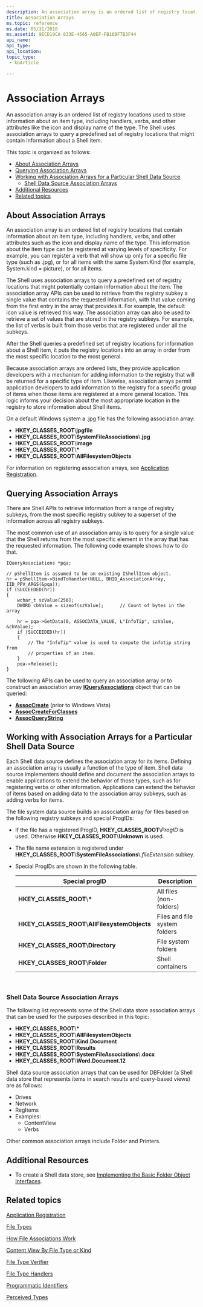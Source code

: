 ```yaml
---
description: An association array is an ordered list of registry locations used to store information about an item type, including handlers, verbs, and other attributes like the icon and display name of the type.
title: Association Arrays
ms.topic: reference
ms.date: 05/31/2018
ms.assetid: 9ECD19CA-833E-4565-A0EF-FB16BF7B3F44
api_name: 
api_type: 
api_location: 
topic_type: 
 - kbArticle

---
```


# Association Arrays

An association array is an ordered list of registry locations used to store information about an item type, including handlers, verbs, and other attributes like the icon and display name of the type. The Shell uses association arrays to query a predefined set of registry locations that might contain information about a Shell item.

This topic is organized as follows:

-   [About Association Arrays](#about-association-arrays)
-   [Querying Association Arrays](#querying-association-arrays)
-   [Working with Association Arrays for a Particular Shell Data Source](#working-with-association-arrays-for-a-particular-shell-data-source)
    -   [Shell Data Source Association Arrays](#shell-data-source-association-arrays)
-   [Additional Resources](#additional-resources)
-   [Related topics](#related-topics)

## About Association Arrays

An association array is an ordered list of registry locations that contain information about an item type, including handlers, verbs, and other attributes such as the icon and display name of the type. This information about the item type can be registered at varying levels of specificity. For example, you can register a verb that will show up only for a specific file type (such as .jpg), or for all items with the same System.Kind (for example, System.kind = picture), or for all items.

The Shell uses association arrays to query a predefined set of registry locations that might potentially contain information about the item. The association array APIs can be used to retrieve from the registry subkey a single value that contains the requested information, with that value coming from the first entry in the array that provides it. For example, the default icon value is retrieved this way. The association array can also be used to retrieve a set of values that are stored in the registry subkeys. For example, the list of verbs is built from those verbs that are registered under all the subkeys.

After the Shell queries a predefined set of registry locations for information about a Shell item, it puts the registry locations into an array in order from the most specific location to the most general.

Because association arrays are ordered lists, they provide application developers with a mechanism for adding information to the registry that will be returned for a specific type of item. Likewise, association arrays permit application developers to add information to the registry for a specific group of items when those items are registered at a more general location. This logic informs your decision about the most appropriate location in the registry to store information about Shell items.

On a default Windows system a .jpg file has the following association array:

-   **HKEY\_CLASSES\_ROOT**\\**jpgfile**
-   **HKEY\_CLASSES\_ROOT**\\**SystemFileAssociations**\\**.jpg**
-   **HKEY\_CLASSES\_ROOT**\\**image**
-   **HKEY\_CLASSES\_ROOT**\\**\***
-   **HKEY\_CLASSES\_ROOT**\\**AllFilesystemObjects**

For information on registering association arrays, see [Application Registration](app-registration.md).

## Querying Association Arrays

There are Shell APIs to retrieve information from a range of registry subkeys, from the most specific registry subkey to a superset of the information across all registry subkeys.

The most common use of an association array is to query for a single value that the Shell returns from the most specific element in the array that has the requested information. The following code example shows how to do that.


```
IQueryAssociations *pqa;

// pShellItem is assumed to be an existing IShellItem object.
hr = pShellItem->BindToHandler(NULL, BHID_AssociationArray, IID_PPV_ARGS(&pqa));
if (SUCCEEDED(hr))
{
    wchar_t szValue[256];
    DWORD cbValue = sizeof(szValue);      // Count of bytes in the array

    hr = pqa->GetData(0, ASSOCDATA_VALUE, L"InfoTip", szValue, &cbValue);
    if (SUCCEEDED(hr))
    {
        // The "InfoTip" value is used to compute the infotip string from
        // properties of an item.
    }
    pqa->Release();
}
```



The following APIs can be used to query an association array or to construct an association array [**IQueryAssociations**](/windows/win32/api/shlwapi/nn-shlwapi-iqueryassociations) object that can be queried:

-   [**AssocCreate**](/windows/desktop/api/Shlwapi/nf-shlwapi-assoccreate) (prior to Windows Vista)
-   [**AssocCreateForClasses**](/windows/desktop/api/Shellapi/nf-shellapi-assoccreateforclasses)
-   [**AssocQueryString**](/windows/desktop/api/Shlwapi/nf-shlwapi-assocquerystringa)

## Working with Association Arrays for a Particular Shell Data Source

Each Shell data source defines the association array for its items. Defining an association array is usually a function of the type of item. Shell data source implementers should define and document the association arrays to enable applications to extend the behavior of those types, such as for registering verbs or other information. Applications can extend the behavior of items based on adding data to the association array subkeys, such as adding verbs for items.

The file system data source builds an association array for files based on the following registry subkeys and special ProgIDs:

-   If the file has a registered ProgID, **HKEY\_CLASSES\_ROOT**\\*ProgID* is used. Otherwise **HKEY\_CLASSES\_ROOT**\\**Unknown** is used.
-   The file name extension is registered under **HKEY\_CLASSES\_ROOT**\\**SystemFileAssociations**\\*.fileExtension* subkey.
-   Special ProgIDs are shown in the following table. 

    | Special progID                                    | Description                   |
    |---------------------------------------------------|-------------------------------|
    | **HKEY\_CLASSES\_ROOT**\\**\***                   | All files (non-folders)       |
    | **HKEY\_CLASSES\_ROOT**\\**AllFilesystemObjects** | Files and file system folders |
    | **HKEY\_CLASSES\_ROOT**\\**Directory**            | File system folders           |
    | **HKEY\_CLASSES\_ROOT**\\**Folder**               | Shell containers              |

    

     

### Shell Data Source Association Arrays

The following list represents some of the Shell data store association arrays that can be used for the purposes described in this topic:

-   **HKEY\_CLASSES\_ROOT**\\**\***
-   **HKEY\_CLASSES\_ROOT**\\**AllFilesystemObjects**
-   **HKEY\_CLASSES\_ROOT**\\**Kind.Document**
-   **HKEY\_CLASSES\_ROOT**\\**Results**
-   **HKEY\_CLASSES\_ROOT**\\**SystemFileAssociations**\\**.docx**
-   **HKEY\_CLASSES\_ROOT**\\**Word.Document.12**

Shell data source association arrays that can be used for DBFolder (a Shell data store that represents items in search results and query-based views) are as follows:

-   Drives
-   Network
-   RegItems
-   Examples:
    -   ContentView
    -   Verbs

Other common association arrays include Folder and Printers.

## Additional Resources

-   To create a Shell data store, see [Implementing the Basic Folder Object Interfaces](nse-implement.md).

## Related topics

<dl> <dt>

[Application Registration](app-registration.md)
</dt> <dt>

[File Types](fa-file-types.md)
</dt> <dt>

[How File Associations Work](fa-how-work.md)
</dt> <dt>

[Content View By File Type or Kind](prophand-content-view.md)
</dt> <dt>

[File Type Verifier](file-type-verifier.md)
</dt> <dt>

[File Type Handlers](fa-file-extensions.md)
</dt> <dt>

[Programmatic Identifiers](fa-progids.md)
</dt> <dt>

[Perceived Types](fa-perceivedtypes.md)
</dt> </dl>

 

 
